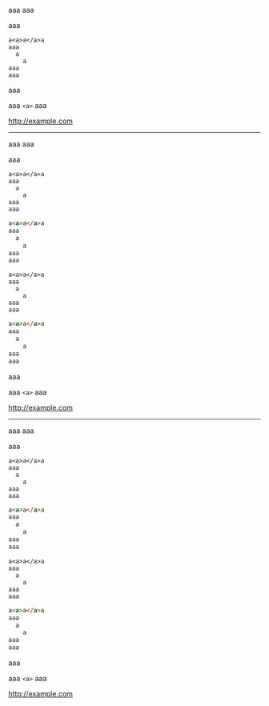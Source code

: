 a<a>a</a>a
aaa

aaa

    a<a>a</a>a
    aaa
      a
        a
    aaa
    aaa

aaa

aaa `<a>` aaa

<http://example.com>

---

a<a>a</a>a
aaa

aaa

```
a<a>a</a>a
aaa
  a
    a
aaa
aaa
```

``` html
a<a>a</a>a
aaa
  a
    a
aaa
aaa
```

``````
a<a>a</a>a
aaa
  a
    a
aaa
aaa
``````

`````` html
a<a>a</a>a
aaa
  a
    a
aaa
aaa
``````

aaa

aaa `<a>` aaa

<http://example.com>

---

a<a>a</a>a
aaa

aaa

~~~
a<a>a</a>a
aaa
  a
    a
aaa
aaa
~~~

~~~ html
a<a>a</a>a
aaa
  a
    a
aaa
aaa
~~~

~~~~~~
a<a>a</a>a
aaa
  a
    a
aaa
aaa
~~~~~~

~~~~~~ html
a<a>a</a>a
aaa
  a
    a
aaa
aaa
~~~~~~

aaa

aaa `<a>` aaa

<http://example.com>